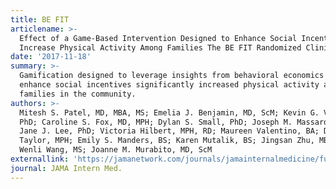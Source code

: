 ```yaml
---
title: BE FIT
articlename: >-
  Effect of a Game-Based Intervention Designed to Enhance Social Incentives to
  Increase Physical Activity Among Families The BE FIT Randomized Clinical Trial
date: '2017-11-18'
summary: >-
  Gamification designed to leverage insights from behavioral economics to
  enhance social incentives significantly increased physical activity among
  families in the community.
authors: >-
  Mitesh S. Patel, MD, MBA, MS; Emelia J. Benjamin, MD, ScM; Kevin G. Volpp, MD,
  PhD; Caroline S. Fox, MD, MPH; Dylan S. Small, PhD; Joseph M. Massaro, PhD;
  Jane J. Lee, PhD; Victoria Hilbert, MPH, RD; Maureen Valentino, BA; Devon H.
  Taylor, MPH; Emily S. Manders, BS; Karen Mutalik, BS; Jingsan Zhu, MBA, MS;
  Wenli Wang, MS; Joanne M. Murabito, MD, ScM
externallink: 'https://jamanetwork.com/journals/jamainternalmedicine/fullarticle/2655242'
journal: JAMA Intern Med.
---
```


